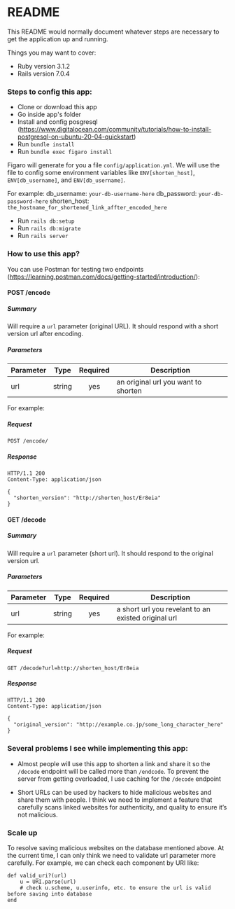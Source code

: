 # README

This README would normally document whatever steps are necessary to get the application up and running.

Things you may want to cover:

* Ruby version 3.1.2
* Rails version 7.0.4

### Steps to config this app:
- Clone or download this app
- Go inside app's folder
- Install and config posgresql (https://www.digitalocean.com/community/tutorials/how-to-install-postgresql-on-ubuntu-20-04-quickstart)
- Run `bundle install`
- Run `bundle exec figaro install`

Figaro will generate for you a file `config/application.yml`. We will use the file to config some environment variables like `ENV[shorten_host]`, `ENV[db_username]`, and `ENV[db_username]`.

For example:
	db_username: `your-db-username-here`
	db_password: `your-db-password-here`
	shorten_host: `the_hostname_for_shortened_link_affter_encoded_here`

- Run `rails db:setup`
- Run `rails db:migrate`
- Run `rails server`

### How to use this app?
You can use Postman for testing two endpoints (https://learning.postman.com/docs/getting-started/introduction/):

#### POST /encode

##### Summary

Will require a `url` parameter (original URL). It should respond with a short version url after encoding.

##### Parameters
|Parameter|Type|Required|Description|
|---|:---:|:---:|---|
|url|string|yes|an original url you want to shorten|

For example:
##### Request
```
POST /encode/

```

##### Response
```
HTTP/1.1 200
Content-Type: application/json

{
  "shorten_version": "http://shorten_host/Er8eia"
}
```

#### GET /decode

##### Summary

Will require a `url` parameter (short url). It should respond to the original version url.

##### Parameters
|Parameter|Type|Required|Description|
|---|:---:|:---:|---|
|url|string|yes|a short url you revelant to an existed original url|

For example:
##### Request
```
GET /decode?url=http://shorten_host/Er8eia

```

##### Response
```
HTTP/1.1 200
Content-Type: application/json

{
  "original_version": "http://example.co.jp/some_long_character_here"
}
```

### Several problems I see while implementing this app:
- Almost people will use this app to shorten a link and share it so the `/decode` endpoint will be called more than `/endcode`. To prevent the server from getting overloaded, I use caching for the `/decode` endpoint

- Short URLs can be used by hackers to hide malicious websites and share them with people. I think we need to implement a feature that carefully scans linked websites for authenticity, and quality to ensure it’s not malicious.


### Scale up

To resolve saving malicious websites on the database mentioned above. At the current time, I can only think we need to validate url parameter more carefully. For example, we can check each component by URI like:

```
def valid_uri?(url)
    u = URI.parse(url)
    # check u.scheme, u.userinfo, etc. to ensure the url is valid before saving into database
end
```